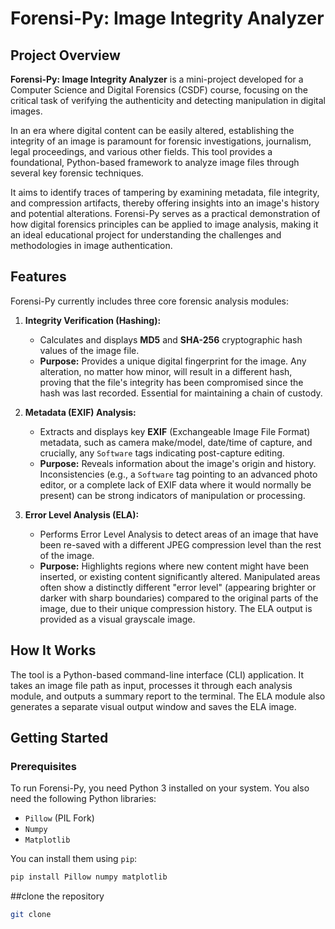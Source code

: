 # Forensi-Py: Image Integrity Analyzer

## Project Overview

**Forensi-Py: Image Integrity Analyzer** is a mini-project developed for a Computer Science and Digital Forensics (CSDF) course, focusing on the critical task of verifying the authenticity and detecting manipulation in digital images.

In an era where digital content can be easily altered, establishing the integrity of an image is paramount for forensic investigations, journalism, legal proceedings, and various other fields. This tool provides a foundational, Python-based framework to analyze image files through several key forensic techniques.

It aims to identify traces of tampering by examining metadata, file integrity, and compression artifacts, thereby offering insights into an image's history and potential alterations. Forensi-Py serves as a practical demonstration of how digital forensics principles can be applied to image analysis, making it an ideal educational project for understanding the challenges and methodologies in image authentication.

## Features

Forensi-Py currently includes three core forensic analysis modules:

1.  **Integrity Verification (Hashing):**
    * Calculates and displays **MD5** and **SHA-256** cryptographic hash values of the image file.
    * **Purpose:** Provides a unique digital fingerprint for the image. Any alteration, no matter how minor, will result in a different hash, proving that the file's integrity has been compromised since the hash was last recorded. Essential for maintaining a chain of custody.

2.  **Metadata (EXIF) Analysis:**
    * Extracts and displays key **EXIF** (Exchangeable Image File Format) metadata, such as camera make/model, date/time of capture, and crucially, any `Software` tags indicating post-capture editing.
    * **Purpose:** Reveals information about the image's origin and history. Inconsistencies (e.g., a `Software` tag pointing to an advanced photo editor, or a complete lack of EXIF data where it would normally be present) can be strong indicators of manipulation or processing.

3.  **Error Level Analysis (ELA):**
    * Performs Error Level Analysis to detect areas of an image that have been re-saved with a different JPEG compression level than the rest of the image.
    * **Purpose:** Highlights regions where new content might have been inserted, or existing content significantly altered. Manipulated areas often show a distinctly different "error level" (appearing brighter or darker with sharp boundaries) compared to the original parts of the image, due to their unique compression history. The ELA output is provided as a visual grayscale image.

## How It Works

The tool is a Python-based command-line interface (CLI) application. It takes an image file path as input, processes it through each analysis module, and outputs a summary report to the terminal. The ELA module also generates a separate visual output window and saves the ELA image.

## Getting Started

### Prerequisites

To run Forensi-Py, you need Python 3 installed on your system. You also need the following Python libraries:

* `Pillow` (PIL Fork)
* `Numpy`
* `Matplotlib`

You can install them using `pip`:

```bash
pip install Pillow numpy matplotlib
```

##clone the repository
```bash
git clone
```

